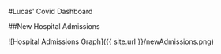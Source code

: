 #Lucas' Covid Dashboard

##New Hospital Admissions

![Hospital Admissions Graph]({{ site.url }}/newAdmissions.png)
